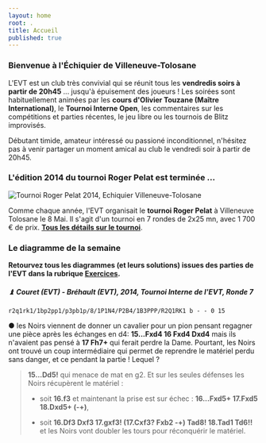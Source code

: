 ```yaml
---
layout: home
root: .
title: Accueil
published: true
---
```


### Bienvenue à l'Échiquier de Villeneuve-Tolosane ###

L'EVT est un club très convivial qui se réunit tous les **vendredis soirs à partir de 20h45** ... jusqu'à épuisement des joueurs ! Les soirées sont habituellement animées par les **cours d'Olivier Touzane (Maître International)**, le **Tournoi Interne Open**, les commentaires sur les compétitions et parties récentes, le jeu libre ou les tournois de Blitz improvisés.

Débutant timide, amateur intéressé ou passioné inconditionnel, n'hésitez pas à venir partager un moment amical au club le vendredi soir à partir de 20h45.

### L'édition 2014 du tournoi Roger Pelat est terminée ... ###

![Tournoi Roger Pelat 2014, Echiquier Villeneuve-Tolosane](//photos/Tournoi_EVT_2014.jpg)

Comme chaque année, l'EVT organisait le **tournoi Roger Pelat** à Villeneuve Tolosane le 8 Mai. Il s'agit d'un tournoi en 7 rondes de 2x25 mn, avec 1 700 &euro; de prix. **[Tous les détails sur le tournoi](tournoi-roger-pelat.html "Tournoi Roger pelat")**.

### Le diagramme de la semaine ###

**Retourvez tous les diagrammes (et leurs solutions) issues des parties de l'EVT dans la rubrique [Exercices](http://echiquier-villeneuve-tolosane.github.io/exercices.html "Exercices").**

##### &#9821; Couret (EVT) - Bréhault (EVT), 2014, _Tournoi Interne de l'EVT_, _Ronde 7_

`r2q1rk1/1bp2pp1/p3pb1p/8/1P1N4/P2B4/1B3PPP/R2Q1RK1 b - - 0 15`

&#9679; les Noirs viennent de donner un cavalier pour un pion pensant regagner
une pièce après les échanges en d4: **15...Fxd4 16 Fxd4 Dxd4** mais ils
n'avaient pas pensé à **17 Fh7+** qui ferait perdre la Dame.
Pourtant, les Noirs ont trouvé un coup intermédiaire qui permet de reprendre le matériel perdu sans danger, et ce pendant la partie ! Lequel ?

> **15...Dd5!** qui menace de mat en g2. Et sur les seules défenses les Noirs récupèrent le matériel :
>
> - soit **16.f3** et maintenant la prise est sur échec : **16...Fxd5+ 17.Fxd5 18.Dxd5+ (-+)**,
>
> - soit **16.Df3 Dxf3 17.gxf3! (17.Cxf3? Fxb2 -+) Tad8! 18.Tad1 Td6!!** et les Noirs vont doubler les tours pour réconquérir le matériel.